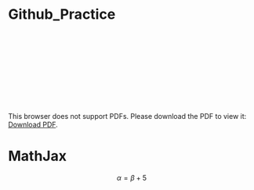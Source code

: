 # Github_Practice
<object data="https://github.com/bhishanpdl/Github_Practice/blob/master/pandas_df.pdf" type="application/pdf" width="700px" height="700px">
    <embed src="https://github.com/bhishanpdl/Github_Practice/blob/master/pandas_df.pdf">
        <p>This browser does not support PDFs. Please download the PDF to view it: <a href="https://github.com/bhishanpdl/Github_Practice/blob/master/pandas_df.pdf">Download PDF</a>.</p>
    </embed>
</object>

# MathJax
$$
\alpha = \beta + 5
$$
